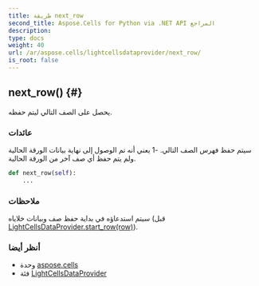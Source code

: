 ```yaml
---
title: طريقة next_row
second_title: Aspose.Cells for Python via .NET API المراجع
description:
type: docs
weight: 40
url: /ar/aspose.cells/lightcellsdataprovider/next_row/
is_root: false
---
```

##  next_row() {#}
يحصل على الصف التالي ليتم حفظه.


###  عائدات

سيتم حفظ فهرس الصف التالي. -1 يعني أنه تم الوصول إلى نهاية بيانات الورقة الحالية ولم يتم حفظ أي صف آخر من الورقة الحالية.


```python
def next_row(self):
    ...
```


###  ملاحظات

سيتم استدعاؤه في بداية حفظ صف وبيانات خلاياه (قبل [LightCellsDataProvider.start_row(row)](/cells/python-net/ar/aspose.cells/lightcellsdataprovider/start_row)).


###  أنظر أيضا

* وحدة [aspose.cells](../../)
* فئة [LightCellsDataProvider](/cells/python-net/ar/aspose.cells/lightcellsdataprovider)
